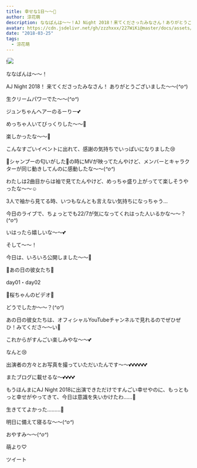 ```yaml
---
title: 幸せな1日〜〜🎈
author: 涼花萌
description: ななばんは〜〜！AJ Night 2018！来てくださったみなさん！ありがとうございました〜〜(*^o^*)生クリームパワーでた〜〜(*^o^*)ジュンちゃんヘアーのる...
avatar: https://cdn.jsdelivr.net/gh/zzzhxxx/227WiKi@master/docs/assets/photo/avatar/moe.jpg
date: "2018-03-25"
tags:
  - 涼花萌
---
```


!![](https://cdn.jsdelivr.net/gh/zzzhxxx/227WiKi-image@master/blog-image/moe-2018-03-25_1.jpg)







ななばんは〜〜！




AJ Night 2018！
来てくださったみなさん！
ありがとうございました〜〜(*^o^*)






生クリームパワーでた〜〜(*^o^*)








ジュンちゃんヘアーのるーりー💕









めっちゃ人いてびっくりした〜〜🤗



楽しかったな〜〜🤗







こんなすごいイベントに出れて、感謝の気持ちでいっぱいになりました😢






🌸シャンプーの匂いがした🌸の時にMVが映ってたんやけど、メンバーとキャラクターが同じ動きしてんのに感動したな〜〜(*^o^*)












わたしは2曲目からは袖で見てたんやけど、めっちゃ盛り上がってて楽しそうやったな〜〜☺️








3人で袖から見てる時、いつもなんとも言えない気持ちになっちゃう…












今日のライブで、ちょっとでも22/7が気になってくれはった人いるかな〜〜？(*^o^*)






いはったら嬉しいな〜〜💕

















そして〜〜！




今日は、いろいろ公開しました〜〜🌸






🌸あの日の彼女たち🌸


day01・day02




🌸桜ちゃんのビデオ🌸






どうでしたか〜〜？(*^o^*)






あの日の彼女たちは、オフィシャルYouTubeチャンネルで見れるのでぜひぜひ！みてくださ〜〜い🤗






これからがすんごい楽しみやな〜〜💕












なんと😢



出演者の方々とお写真を撮っていただいたんです〜〜💕💕💕💕💕💕





またブログに載せるな〜💕💕💕💕





もうほんまにAJ Night 2018に出演できただけですんごい幸せやのに、もっともっと幸せがやってきて、今日は意識を失いかけたわ……💓




生きててよかった………💓













明日に備えて寝るな〜〜(*^o^*)





おやすみ〜〜(*^o^*)





萌より♡


ツイート



